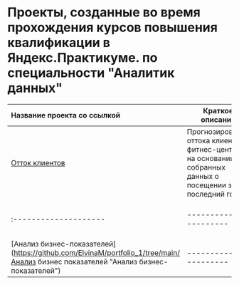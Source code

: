# Проекты, созданные во время прохождения курсов повышения квалификации в Яндекс.Практикуме. по специальности "Аналитик данных"

| Название проекта со ссылкой | Краткое описание          | Библиотеки                  |
| :-------------------- | ---------------------- |-----------------------------|
| [Отток клиентов](https://github.com/ElvinaM/portfolio_1/tree/main/fitnes_clients "Отток клиентов") | Прогнозирование оттока клиентов фитнес-центра на основании собранных данных о посещении за последний год |Pandas, Matplotlib, Sklearn, Seaborn|
| :-------------------- | ---------------------- |-----------------------------|
| [Анализ бизнес-показателей](https://github.com/ElvinaM/portfolio_1/tree/main/Анализ бизнес показателей "Анализ бизнес-показателей") | ---------------------- |-----------------------------|



